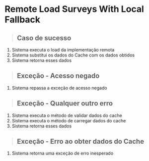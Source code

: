 # Remote Load Surveys With Local Fallback

> ## Caso de sucesso
1. Sistema executa o load da implementação remota
2. Sistema substitui os dados do Cache com os dados obtidos
3. Sistema retorna esses dados

> ## Exceção - Acesso negado
1. Sistema repassa a exceção de acesso negado

> ## Exceção - Qualquer outro erro
1. Sistema executa o método de validar dados do cache
2. Sistema executa o método de carregar dados do cache
3. Sistema retorna esses dados

> ## Exceção - Erro ao obter dados do Cache
1. Sistema retorna uma exceção de erro inesperado
